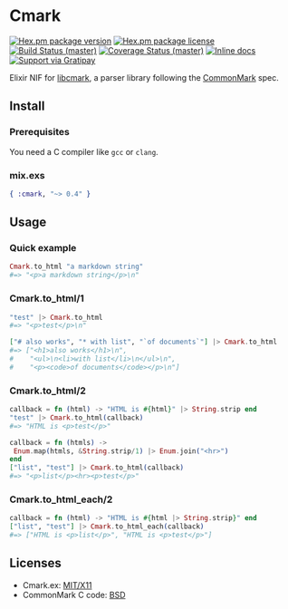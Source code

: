# Cmark

[![Hex.pm package version](https://img.shields.io/hexpm/v/cmark.svg?style=flat-square)](https://hex.pm/packages/cmark)
[![Hex.pm package license](https://img.shields.io/hexpm/l/cmark.svg?style=flat-square)](https://github.com/asaaki/cmark.ex/blob/master/LICENSE)
[![Build Status (master)](https://img.shields.io/travis/asaaki/cmark.ex/master.svg?style=flat-square)](https://travis-ci.org/asaaki/cmark.ex)
[![Coverage Status (master)](https://img.shields.io/coveralls/asaaki/cmark.ex/master.svg?style=flat-square)](https://coveralls.io/r/asaaki/cmark.ex)
[![Inline docs](http://inch-ci.org/github/asaaki/cmark.ex.svg?branch=master)](http://inch-ci.org/github/asaaki/cmark.ex)
[![Support via Gratipay](http://img.shields.io/gratipay/asaaki.svg?style=flat-square)](https://gratipay.com/asaaki)

Elixir NIF for [libcmark](https://github.com/jgm/CommonMark), a parser library following the [CommonMark](http://commonmark.org/) spec.

## Install

### Prerequisites

You need a C compiler like `gcc` or `clang`.

### mix.exs

```elixir
{ :cmark, "~> 0.4" }
```

## Usage

### Quick example

```elixir
Cmark.to_html "a markdown string"
#=> "<p>a markdown string</p>\n"
```

### Cmark.to_html/1

```elixir
"test" |> Cmark.to_html
#=> "<p>test</p>\n"
```

```elixir
["# also works", "* with list", "`of documents`"] |> Cmark.to_html
#=> ["<h1>also works</h1>\n",
#    "<ul>\n<li>with list</li>\n</ul>\n",
#    "<p><code>of documents</code></p>\n"]
```

### Cmark.to_html/2

```elixir
callback = fn (html) -> "HTML is #{html}" |> String.strip end
"test" |> Cmark.to_html(callback)
#=> "HTML is <p>test</p>"
```

```elixir
callback = fn (htmls) ->
 Enum.map(htmls, &String.strip/1) |> Enum.join("<hr>")
end
["list", "test"] |> Cmark.to_html(callback)
#=> "<p>list</p><hr><p>test</p>"
```

### Cmark.to_html_each/2

```elixir
callback = fn (html) -> "HTML is #{html |> String.strip}" end
["list", "test"] |> Cmark.to_html_each(callback)
#=> ["HTML is <p>list</p>", "HTML is <p>test</p>"]
```

## Licenses

- Cmark.ex: [MIT/X11](./LICENSE)
- CommonMark C code: [BSD](./c_src/LICENSE)
